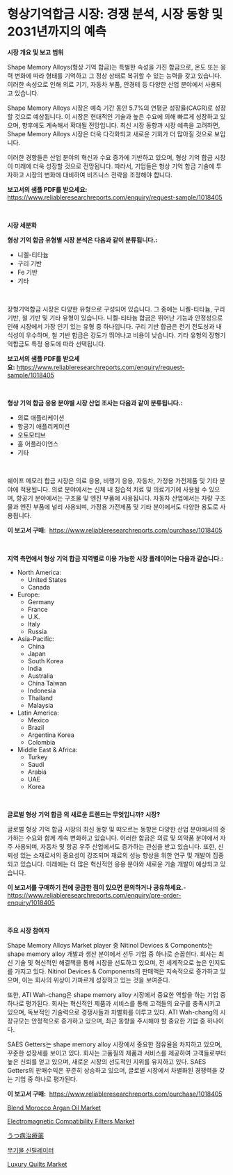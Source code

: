 <p><h1>형상기억합금 시장: 경쟁 분석, 시장 동향 및 2031년까지의 예측</h1></p><p><strong>시장 개요 및 보고 범위</strong></p>
<p><p>Shape Memory Alloys(형상 기억 합금)는 특별한 속성을 가진 합금으로, 온도 또는 응력 변화에 따라 형태를 기억하고 그 정상 상태로 복귀할 수 있는 능력을 갖고 있습니다. 이러한 속성으로 인해 의료 기기, 자동차 부품, 안경테 등 다양한 산업 분야에서 사용되고 있습니다.</p><p>Shape Memory Alloys 시장은 예측 기간 동안 5.7%의 연평균 성장율(CAGR)로 성장할 것으로 예상됩니다. 이 시장은 현대적인 기술과 높은 수요에 의해 빠르게 성장하고 있으며, 향후에도 계속해서 확대될 전망입니다. 최신 시장 동향과 시장 예측을 고려하면, Shape Memory Alloys 시장은 더욱 다각화되고 새로운 기회가 더 많아질 것으로 보입니다.</p><p>이러한 경향들은 산업 분야의 혁신과 수요 증가에 기반하고 있으며, 형상 기억 합금 시장이 미래에 더욱 성장할 것으로 전망됩니다. 따라서, 기업들은 형상 기억 합금 기술에 투자하고 시장의 변화에 대비하여 비즈니스 전략을 조정해야 합니다.</p></p>
<p><strong>보고서의 샘플 PDF를 받으세요:</strong> <a href="https://www.reliableresearchreports.com/enquiry/request-sample/1018405">https://www.reliableresearchreports.com/enquiry/request-sample/1018405</a></p>
<p>&nbsp;</p>
<p><strong>시장 세분화</strong></p>
<p><strong>형상 기억 합금 유형별 시장 분석은 다음과 같이 분류됩니다.:</strong></p>
<p><ul><li>니켈-티타늄</li><li>구리 기반</li><li>Fe 기반</li><li>기타</li></ul></p>
<p>&nbsp;</p>
<p><p>장형기억합금 시장은 다양한 유형으로 구성되어 있습니다. 그 중에는 니켈-티타늄, 구리 기반, 철 기반 및 기타 유형이 있습니다. 니켈-티타늄 합금은 뛰어난 기능과 안정성으로 인해 시장에서 가장 인기 있는 유형 중 하나입니다. 구리 기반 합금은 전기 전도성과 내식성이 우수하며, 철 기반 합금은 강도가 뛰어나고 비용이 낮습니다. 기타 유형의 장형기억합금도 특정 용도에 따라 선택됩니다.</p></p>
<p><strong>보고서의 샘플 PDF를 받으세요:</strong>&nbsp;<a href="https://www.reliableresearchreports.com/enquiry/request-sample/1018405">https://www.reliableresearchreports.com/enquiry/request-sample/1018405</a></p>
<p>&nbsp;</p>
<p><strong> 형상 기억 합금 응용 분야별 시장 산업 조사는 다음과 같이 분류됩니다.:</strong></p>
<p><ul><li>의료 애플리케이션</li><li>항공기 애플리케이션</li><li>오토모티브</li><li>홈 어플라이언스</li><li>기타</li></ul></p>
<p>&nbsp;</p>
<p><p>쉐이프 메모리 합금 시장은 의료 응용, 비행기 응용, 자동차, 가정용 가전제품 및 기타 분야에 적용됩니다. 의료 분야에서는 신체 내 침습적 치료 및 의료기기에 사용될 수 있으며, 항공기 분야에서는 구조물 및 엔진 부품에 사용됩니다. 자동차 산업에서는 차량 구조물과 엔진 부품에 널리 사용되며, 가정용 가전제품 및 기타 분야에서도 다양한 용도로 사용됩니다.</p></p>
<p><strong>이 보고서 구매:</strong>&nbsp; <a href="https://www.reliableresearchreports.com/purchase/1018405">https://www.reliableresearchreports.com/purchase/1018405</a></p>
<p>&nbsp;</p>
<p><strong>지역 측면에서 형상 기억 합금 지역별로 이용 가능한 시장 플레이어는 다음과 같습니다.:</strong></p>
<p><ul>
    <li>
        North America:
        <ul>
            <li>United States</li>
            <li>Canada</li>
        </ul>
    </li>
    <li>
        Europe:
        <ul>
            <li>Germany</li>
            <li>France</li>
            <li>U.K.</li>
            <li>Italy</li>
            <li>Russia</li>
        </ul>
    </li>
    <li>
        Asia-Pacific:
        <ul>
            <li>China</li>
            <li>Japan</li>
            <li>South Korea</li>
            <li>India</li>
            <li>Australia</li>
            <li>China Taiwan</li>
            <li>Indonesia</li>
            <li>Thailand</li>
            <li>Malaysia</li>
        </ul>
    </li>
    <li>
        Latin America:
        <ul>
            <li>Mexico</li>
            <li>Brazil</li>
            <li>Argentina Korea</li>
            <li>Colombia</li>
        </ul>
    </li>
    <li>
        Middle East & Africa:
        <ul>
            <li>Turkey</li>
            <li>Saudi</li>
            <li>Arabia</li>
            <li>UAE</li>
            <li>Korea</li>
        </ul>
    </li>
    </ul></p>
<p>&nbsp;</p>
<p><strong>글로벌 형상 기억 합금 의 새로운 트렌드는 무엇입니까? 시장?</strong></p>
<p><p>글로벌 형상 기억 합금 시장의 최신 동향 및 떠오르는 동향은 다양한 산업 분야에서의 증가하는 수요와 함께 계속 변화하고 있습니다. 이러한 합금은 의료 및 의약품 분야에서 자주 사용되며, 자동차 및 항공 우주 산업에서도 증가하는 관심을 받고 있습니다. 또한, 신뢰성 있는 소재로서의 중요성이 강조되며 재료의 성능 향상을 위한 연구 및 개발이 집중되고 있습니다. 미래에는 더 많은 혁신적인 응용 분야와 새로운 기술 개발이 예상되고 있습니다.</p></p>
<p><strong>이 보고서를 구매하기 전에 궁금한 점이 있으면 문의하거나 공유하세요.</strong>- <a href="https://www.reliableresearchreports.com/enquiry/pre-order-enquiry/1018405">https://www.reliableresearchreports.com/enquiry/pre-order-enquiry/1018405</a></p>
<p>&nbsp;</p>
<p><strong>주요 시장 참여자</strong></p>
<p><p>Shape Memory Alloys Market player 중 Nitinol Devices & Components는 shape memory alloy 개발과 생산 분야에서 선두 기업 중 하나로 손꼽힌다. 회사는 최신 기술 및 혁신적인 해결책을 통해 시장을 선도하고 있으며, 전 세계적으로 높은 인지도를 가지고 있다. Nitinol Devices & Components의 판매액은 지속적으로 증가하고 있으며, 이는 회사의 위상이 가파르게 성장하고 있는 것을 보여준다.</p><p>또한, ATI Wah-chang은 shape memory alloy 시장에서 중요한 역할을 하는 기업 중 하나로 평가된다. 회사는 혁신적인 제품과 서비스를 통해 고객들의 요구를 충족시키고 있으며, 독보적인 기술력으로 경쟁사들과 차별화를 이루고 있다. ATI Wah-chang의 시장규모는 안정적으로 증가하고 있으며, 최근 동향을 주시해야 할 중요한 기업 중 하나이다.</p><p>SAES Getters는 shape memory alloy 시장에서 중요한 점유율을 차지하고 있으며, 꾸준한 성장세를 보이고 있다. 회사는 고품질의 제품과 서비스를 제공하여 고객들로부터 높은 신뢰를 얻고 있으며, 새로운 시장의 선도적인 지위를 유지하고 있다. SAES Getters의 판매수익은 꾸준히 상승하고 있으며, 글로벌 시장에서 차별화된 경쟁력을 갖는 기업 중 하나로 평가된다.</p></p>
<p><strong>이 보고서 구매:</strong>&nbsp;&nbsp;<a href="https://www.reliableresearchreports.com/purchase/1018405">https://www.reliableresearchreports.com/purchase/1018405</a></p>
<p><p><a href="https://view.publitas.com/reportprime-1/blend-morocco-argan-oil-market-size-growing-and-forecasted-for-period-from-2023-2030-and-provides-complete-market-analysis-of-this-market/">Blend Morocco Argan Oil Market</a></p><p><a href="https://issuu.com/reportprime-2/docs/electromagnetic-compatibility-filters-market-size-">Electromagnetic Compatibility Filters Market</a></p><p><a href="https://github.com/oqxogxyvqe90775/Market-Research-Report-List-1/blob/main/2137728188643.md">うつ病治療薬</a></p><p><a href="https://medium.com/@grozeliatrueheartb2i231y9/%EB%AC%B4%EA%B8%B0-%EB%B0%9C%EA%B4%91%EC%B2%B4-%EC%8B%9C%EC%9E%A5-%EA%B7%9C%EB%AA%A8%EB%8A%94-%EA%B8%80%EB%A1%9C%EB%B2%8C-%EC%82%B0%EC%97%85%EC%97%90%EC%84%9C-%EC%B5%9C%EA%B3%A0%EC%9D%98-%EB%A7%88%EC%BC%80%ED%8C%85-%EC%B1%84%EB%84%90%EC%9D%84-%EB%B3%B4%EC%97%AC%EC%A4%8D%EB%8B%88%EB%8B%A4-b579b28b8684">무기물 신틸레이터</a></p><p><a href="https://meowing-canidae-761.notion.site/Luxury-Quilts-Market-Research-Report-Unlocks-Analysis-on-the-Market-Financial-Status-Market-Size-a-e84d640d803e4013a1127265436928f1">Luxury Quilts Market</a></p></p>
